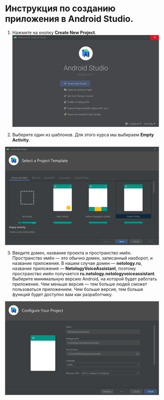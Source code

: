 # Инструкция по созданию приложения в Android Studio.

1. Нажмите на кнопку **Create New Project**.
![](1.png)

2. Выберите один из шаблонов. Для этого курса мы выбираем **Empty Activity**.

![](2.png)

3. Введите домен, название проекта и пространство имён. Пространство имён — это обычно домен, записанный наоборот, и название приложения. 
В нашем случае  домен — **netology.ru**, название приложения — **NetologyVoiceAssistant**, поэтому пространство имён получается **ru.netology.netologyvoiceassistant**.
Выберите минимальную версию Android, на которой будет работать приложение. Чем меньше версия — тем больше людей сможет пользоваться приложением. Чем больше версия, тем больше функций будет доступно вам как разработчику.

![](3.png)

